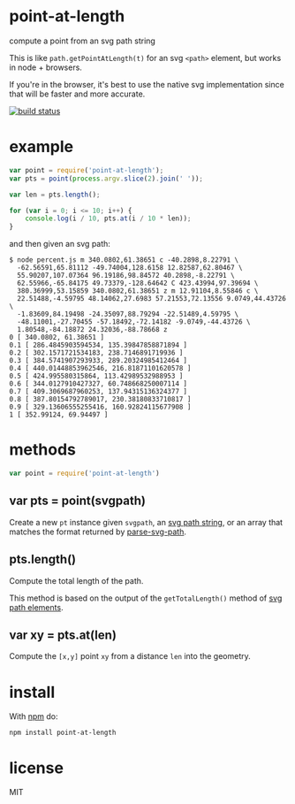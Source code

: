 # point-at-length

compute a point from an svg path string

This is like `path.getPointAtLength(t)` for an svg `<path>` element, but works
in node + browsers.

If you're in the browser, it's best to use the native svg implementation since
that will be faster and more accurate.

[![build status](https://secure.travis-ci.org/substack/point-at-length.png)](http://travis-ci.org/substack/point-at-length)

# example

``` js
var point = require('point-at-length');
var pts = point(process.argv.slice(2).join(' '));

var len = pts.length();

for (var i = 0; i <= 10; i++) {
    console.log(i / 10, pts.at(i / 10 * len));
}
```

and then given an svg path:

```                                                                       |
$ node percent.js m 340.0802,61.38651 c -40.2898,8.22791 \
  -62.56591,65.81112 -49.74004,128.6158 12.82587,62.80467 \
  55.90207,107.07364 96.19186,98.84572 40.2898,-8.22791 \
  62.55966,-65.84175 49.73379,-128.64642 C 423.43994,97.39694 \
  380.36999,53.15859 340.0802,61.38651 z m 12.91104,8.55846 c \
  22.51488,-4.59795 48.14062,27.6983 57.21553,72.13556 9.0749,44.43726 \
  -1.83609,84.19498 -24.35097,88.79294 -22.51489,4.59795 \
  -48.11001,-27.70455 -57.18492,-72.14182 -9.0749,-44.43726 \
  1.80548,-84.18872 24.32036,-88.78668 z
0 [ 340.0802, 61.38651 ]
0.1 [ 286.4845903594534, 135.39847858871894 ]
0.2 [ 302.1571721534183, 238.7146891719936 ]
0.3 [ 384.5741907293933, 289.20324985412464 ]
0.4 [ 440.01448853962546, 216.81871101620578 ]
0.5 [ 424.995580315864, 113.42989532988953 ]
0.6 [ 344.0127910427327, 60.748668250007114 ]
0.7 [ 409.3069687960253, 137.94315136324377 ]
0.8 [ 387.80154792789017, 230.38180833710817 ]
0.9 [ 329.13606555255416, 160.92824115677908 ]
1 [ 352.99124, 69.94497 ]
```

# methods

``` js
var point = require('point-at-length')
```

## var pts = point(svgpath)

Create a new `pt` instance given `svgpath`,
an [svg path string](http://www.w3.org/TR/SVG11/paths.html#PathData),
or an array that matches the format returned by
[parse-svg-path](https://www.npmjs.com/package/parse-svg-path).

## pts.length()

Compute the total length of the path.

This method is based on the output of the `getTotalLength()` method of
[svg path elements](https://developer.mozilla.org/en-US/docs/Web/API/SVGPathElement).

## var xy = pts.at(len)

Compute the `[x,y]` point `xy` from a distance `len` into the geometry.

# install

With [npm](https://npmjs.org) do:

```
npm install point-at-length
```

# license

MIT
